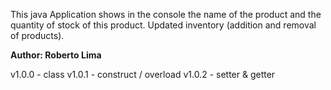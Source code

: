 This java Application shows in the console the name of the product and the quantity of stock of this product. Updated inventory (addition and removal of products).

**Author: Roberto Lima**

v1.0.0 - class
v1.0.1 - construct / overload
v1.0.2 - setter & getter
